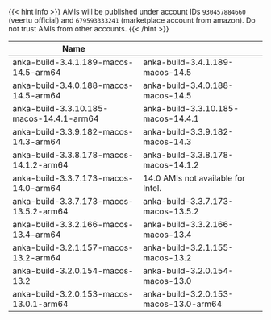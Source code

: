 ---
---

{{< hint info >}}
AMIs will be published under account IDs `930457884660` (veertu official) and `679593333241` (marketplace account from amazon). Do not trust AMIs from other accounts.
{{< /hint >}}

| Name         | |
| -------------- | --- |
| anka-build-3.4.1.189-macos-14.5-arm64 | anka-build-3.4.1.189-macos-14.5 |
| anka-build-3.4.0.188-macos-14.5-arm64 | anka-build-3.4.0.188-macos-14.5 |
| anka-build-3.3.10.185-macos-14.4.1-arm64 | anka-build-3.3.10.185-macos-14.4.1 |
| anka-build-3.3.9.182-macos-14.3-arm64 | anka-build-3.3.9.182-macos-14.3 |
| anka-build-3.3.8.178-macos-14.1.2-arm64 | anka-build-3.3.8.178-macos-14.1.2 |
| anka-build-3.3.7.173-macos-14.0-arm64 | 14.0 AMIs not available for Intel. |
| anka-build-3.3.7.173-macos-13.5.2-arm64 | anka-build-3.3.7.173-macos-13.5.2 |
| anka-build-3.3.2.166-macos-13.4-arm64 | anka-build-3.3.2.166-macos-13.4 |
| anka-build-3.2.1.157-macos-13.2-arm64 | anka-build-3.2.1.155-macos-13.2 |
| anka-build-3.2.0.154-macos-13.2 | anka-build-3.2.0.154-macos-13.0 |
| anka-build-3.2.0.153-macos-13.0.1-arm64 | anka-build-3.2.0.153-macos-13.0-arm64 |
